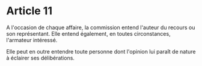 # Article 11

A l'occasion de chaque affaire, la commission entend l'auteur du recours ou son représentant. Elle entend également, en toutes circonstances, l'armateur intéressé.

Elle peut en outre entendre toute personne dont l'opinion lui paraît de nature à éclairer ses délibérations.
